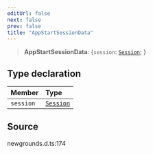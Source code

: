 ```yaml
---
editUrl: false
next: false
prev: false
title: "AppStartSessionData"
---
```


> **AppStartSessionData**: \{`session`: [`Session`](/api/type-aliases/session/);  }

## Type declaration

| Member | Type |
| :------ | :------ |
| `session` | [`Session`](/api/type-aliases/session/) |

## Source

newgrounds.d.ts:174
